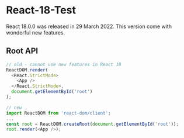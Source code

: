 # React-18-Test

React 18.0.0 was released in 29 March 2022. This version come with wonderful new features.

## Root API

```js
// old - cannot use new features in React 18
ReactDOM.render(
  <React.StrictMode>
    <App />
  </React.StrictMode>,
  document.getElementById('root')
);

// new
import ReactDOM from 'react-dom/client';
...
const root = ReactDOM.createRoot(document.getElementById('root'));
root.render(<App />);
```
